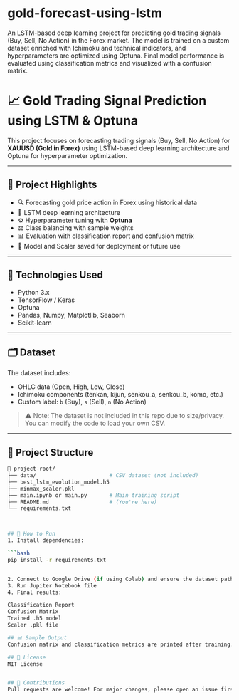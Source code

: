 # gold-forecast-using-lstm

An LSTM-based deep learning project for predicting gold trading signals (Buy, Sell, No Action) in the Forex market. The model is trained on a custom dataset enriched with Ichimoku and technical indicators, and hyperparameters are optimized using Optuna. Final model performance is evaluated using classification metrics and visualized with a confusion matrix.

# 📈 Gold Trading Signal Prediction using LSTM & Optuna

This project focuses on forecasting trading signals (Buy, Sell, No Action) for **XAUUSD (Gold in Forex)** using LSTM-based deep learning architecture and Optuna for hyperparameter optimization.

---

## 📌 Project Highlights

- 🔍 Forecasting gold price action in Forex using historical data
- 🧠 LSTM deep learning architecture
- ⚙️ Hyperparameter tuning with **Optuna**
- ⚖️ Class balancing with sample weights
- 📊 Evaluation with classification report and confusion matrix
- 💾 Model and Scaler saved for deployment or future use

---

## 🧪 Technologies Used

- Python 3.x
- TensorFlow / Keras
- Optuna
- Pandas, Numpy, Matplotlib, Seaborn
- Scikit-learn

---

## 🗂️ Dataset

The dataset includes:
- OHLC data (Open, High, Low, Close)
- Ichimoku components (tenkan, kijun, senkou_a, senkou_b, komo, etc.)
- Custom label: `b` (Buy), `s` (Sell), `n` (No Action)

> ⚠️ Note: The dataset is not included in this repo due to size/privacy. You can modify the code to load your own CSV.

---

## 🔧 Project Structure

```bash
📁 project-root/
├── data/                       # CSV dataset (not included)
├── best_lstm_evolution_model.h5
├── minmax_scaler.pkl
├── main.ipynb or main.py       # Main training script
├── README.md                   # (You're here)
└── requirements.txt



## 🚀 How to Run
1. Install dependencies:

```bash
pip install -r requirements.txt


2. Connect to Google Drive (if using Colab) and ensure the dataset path is correct.
3. Run Jupiter Notebook file
4. Final results:

Classification Report
Confusion Matrix
Trained .h5 model
Scaler .pkl file

## 📊 Sample Output
Confusion matrix and classification metrics are printed after training.

## 📜 License
MIT License


## 🤝 Contributions
Pull requests are welcome! For major changes, please open an issue first.




